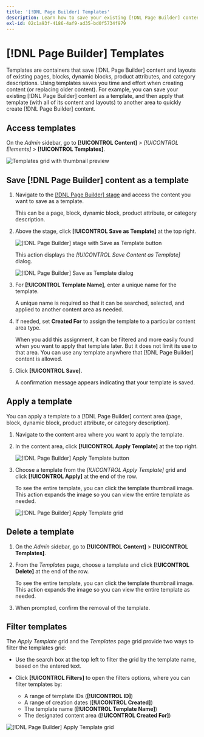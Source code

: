 ```yaml
---
title: '[!DNL Page Builder] Templates'
description: Learn how to save your existing [!DNL Page Builder] content as a template, and then apply that template to another area.
exl-id: 02c1a93f-4186-4af9-ad35-bd0f5734f979
---
```

# [!DNL Page Builder] Templates

Templates are containers that save [!DNL Page Builder] content and layouts of existing pages, blocks, dynamic blocks, product attributes, and category descriptions. Using templates saves you time and effort when creating content (or replacing older content). For example, you can save your existing [!DNL Page Builder] content as a template, and then apply that template (with all of its content and layouts) to another area to quickly create [!DNL Page Builder] content.

## Access templates

On the _Admin_ sidebar, go to **[!UICONTROL Content]** > _[!UICONTROL Elements]_ > **[!UICONTROL Templates]**.

![Templates grid with thumbnail preview](./assets/templates-list.png)<!-- zoom -->

## Save [!DNL Page Builder] content as a template

1. Navigate to the [[!DNL Page Builder] stage](workspace.md#stage) and access the content you want to save as a template.

   This can be a page, block, dynamic block, product attribute, or category description.

1. Above the stage, click **[!UICONTROL Save as Template]** at the top right.

   ![[!DNL Page Builder] stage with Save as Template button](./assets/pb-templates-saveastemplate-button.png)<!-- zoom -->

   This action displays the _[!UICONTROL Save Content as Template]_ dialog.

   ![[!DNL Page Builder] Save as Template dialog](./assets/pb-templates-save-dialog.png)<!-- zoom -->

1. For **[!UICONTROL Template Name]**, enter a unique name for the template.

   A unique name is required so that it can be searched, selected, and applied to another content area as needed.

1. If needed, set **Created For** to assign the template to a particular content area type.

   When you add this assignment, it can be filtered and more easily found when you want to apply that template later. But it does not limit its use to that area. You can use any template anywhere that [!DNL Page Builder] content is allowed.

1. Click **[!UICONTROL Save]**.

   A confirmation message appears indicating that your template is saved.

## Apply a template

You can apply a template to a [!DNL Page Builder] content area (page, block, dynamic block, product attribute, or category description).

1. Navigate to the content area where you want to apply the template.

1. In the content area, click **[!UICONTROL Apply Template]** at the top right.

   ![[!DNL Page Builder] Apply Template button](./assets/pb-templates-applytemplate-button.png)<!-- zoom -->

1. Choose a template from the _[!UICONTROL Apply Template]_ grid and click **[!UICONTROL Apply]** at the end of the row.

   To see the entire template, you can click the template thumbnail image. This action expands the image so you can view the entire template as needed.

   ![[!DNL Page Builder] Apply Template grid](./assets/pb-templates-apply-slideout-nofilters.png)<!-- zoom -->

## Delete a template

1. On the _Admin_ sidebar, go to **[!UICONTROL Content]** > **[!UICONTROL Templates]**.

1. From the _Templates_ page, choose a template and click **[!UICONTROL Delete]** at the end of the row.

   To see the entire template, you can click the template thumbnail image. This action expands the image so you can view the entire template as needed.

1. When prompted, confirm the removal of the template.

## Filter templates

The _Apply Template_ grid and the _Templates_ page grid provide two ways to filter the templates grid:

- Use the search box at the top left to filter the grid by the template name, based on the entered text.

- Click **[!UICONTROL Filters]** to open the filters options, where you can filter templates by:

   - A range of template IDs (**[!UICONTROL ID]**)
   - A range of creation dates (**[!UICONTROL Created]**)
   - The template name (**[!UICONTROL Template Name]**)
   - The designated content area (**[!UICONTROL Created For]**)

![[!DNL Page Builder] Apply Template grid](./assets/pb-templates-apply-slideout-withfilters.png)<!-- zoom -->
